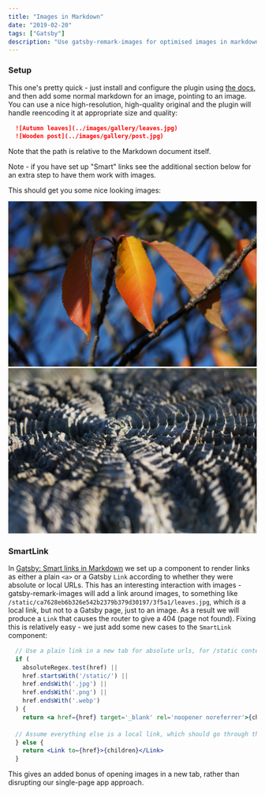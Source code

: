 ```yaml
---
title: "Images in Markdown"
date: "2019-02-20"
tags: ["Gatsby"]
description: "Use gatsby-remark-images for optimised images in markdown"
---
```


### Setup

This one's pretty quick - just install and configure the plugin using [the docs](https://www.gatsbyjs.org/packages/gatsby-remark-images/), and then add some normal markdown for an image, pointing to an image. You can use a nice high-resolution, high-quality original and the plugin will handle reencoding it at appropriate size and quality:

```markdown
  ![Autumn leaves](../images/gallery/leaves.jpg)
  ![Wooden post](../images/gallery/post.jpg)
```

Note that the path is relative to the Markdown document itself.

<message negative=true>Note - if you have set up "Smart" links see the additional section below for an extra step to have them work with images.</message>

This should get you some nice looking images:

![Autumn leaves](../images/gallery/leaves.jpg)
![Wooden post](../images/gallery/post.jpg)


### SmartLink

In [Gatsby: Smart links in Markdown](./gatsby-smart-links) we set up a component to render links as either a plain `<a>` or a Gatsby `Link` according to whether they were absolute or local URLs. This has an interesting interaction with images - gatsby-remark-images will add a link around images, to something like `/static/ca7628eb6b326e542b2379b379d30197/3f5a1/leaves.jpg`, which _is_ a local link, but not to a Gatsby page, just to an image. As a result we will produce a `Link` that causes the router to give a 404 (page not found). Fixing this is relatively easy - we just add some new cases to the `SmartLink` component:

```jsx
  // Use a plain link in a new tab for absolute urls, for /static content, and for images
  if (
    absoluteRegex.test(href) ||
    href.startsWith('/static/') ||
    href.endsWith('.jpg') ||
    href.endsWith('.png') ||
    href.endsWith('.webp')
  ) {
    return <a href={href} target='_blank' rel='noopener noreferrer'>{children}</a>

  // Assume everything else is a local link, which should go through the router
  } else {
    return <Link to={href}>{children}</Link>
  } 
```

This gives an added bonus of opening images in a new tab, rather than disrupting our single-page app approach.